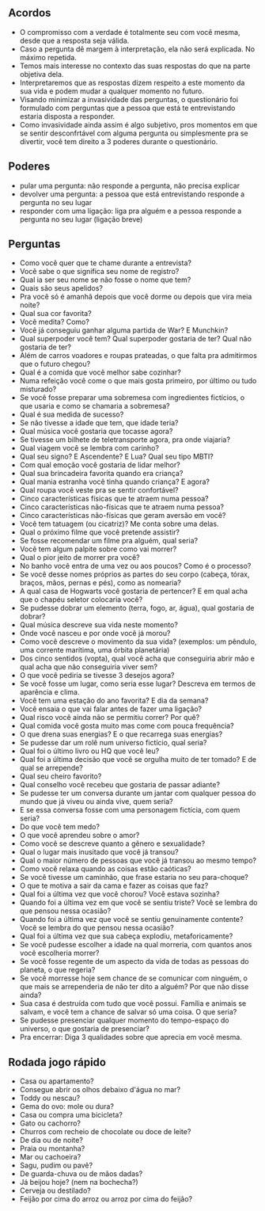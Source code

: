 ## Acordos

- O compromisso com a verdade é totalmente seu com você mesma, desde que a resposta seja válida.
- Caso a pergunta dê margem à interpretação, ela não será explicada. No máximo repetida.
- Temos mais interesse no contexto das suas respostas do que na parte objetiva dela.
- Interpretaremos que as respostas dizem respeito a este momento da sua vida e podem mudar a qualquer momento no futuro.
- Visando minimizar a invasividade das perguntas, o questionário foi formulado com perguntas que a pessoa que está te entrevistando estaria disposta a responder.
- Como invasividade ainda assim é algo subjetivo, pros momentos em que se sentir desconfrtável com alguma pergunta ou simplesmente pra se divertir, você tem direito a 3 poderes durante o questionário.

## Poderes

- pular uma pergunta: não responde a pergunta, não precisa explicar
- devolver uma pergunta: a pessoa que está entrevistando responde a pergunta no seu lugar
- responder com uma ligação: liga pra alguém e a pessoa responde a pergunta no seu lugar (ligação breve)

## Perguntas

- Como você quer que te chame durante a entrevista?
- Você sabe o que significa seu nome de registro?
- Qual ia ser seu nome se não fosse o nome que tem?
- Quais são seus apelidos?
- Pra você só é amanhã depois que você dorme ou depois que vira meia noite?
- Qual sua cor favorita?
- Você medita? Como?
- Você já conseguiu ganhar alguma partida de War? E Munchkin?
- Qual superpoder você tem? Qual superpoder gostaria de ter? Qual não gostaria de ter?
- Além de carros voadores e roupas prateadas, o que falta pra admitirmos que o futuro chegou?
- Qual é a comida que você melhor sabe cozinhar?
- Numa refeição você come o que mais gosta primeiro, por último ou tudo misturado?
- Se você fosse preparar uma sobremesa com ingredientes fictícios, o que usaria e como se chamaria a sobremesa?
- Qual é sua medida de sucesso?
- Se não tivesse a idade que tem, que idade teria?
- Qual música você gostaria que tocasse agora?
- Se tivesse um bilhete de teletransporte agora, pra onde viajaria?
- Qual viagem você se lembra com carinho?
- Qual seu signo? E Ascendente? E Lua? Qual seu tipo MBTI?
- Com qual emoção você gostaria de lidar melhor?
- Qual sua brincadeira favorita quando era criança?
- Qual mania estranha você tinha quando criança? E agora?
- Qual roupa você veste pra se sentir confortável?
- Cinco características físicas que te atraem numa pessoa?
- Cinco características não-físicas que te atraem numa pessoa?
- Cinco características não-físicas que geram aversão em você?
- Você tem tatuagem (ou cicatriz)? Me conta sobre uma delas.
- Qual o próximo filme que você pretende assistir?
- Se fosse recomendar um filme pra alguém, qual seria?
- Você tem algum palpite sobre como vai morrer?
- Qual o pior jeito de morrer pra você?
- No banho você entra de uma vez ou aos poucos? Como é o processo?
- Se você desse nomes próprios as partes do seu corpo (cabeça, tórax, braços, mãos, pernas e pés), como as nomearia?
- A qual casa de Hogwarts você gostaria de pertencer? E em qual acha que o chapéu seletor colocaria você?
- Se pudesse dobrar um elemento (terra, fogo, ar, água), qual gostaria de dobrar?
- Qual música descreve sua vida neste momento?
- Onde você nasceu e por onde você já morou?
- Como você descreve o movimento da sua vida? (exemplos: um pêndulo, uma corrente marítima, uma órbita planetária)
- Dos cinco sentidos (vopta), qual você acha que conseguiria abrir mão e qual acha que não conseguiria viver sem?
- O que você pediria se tivesse 3 desejos agora?
- Se você fosse um lugar, como seria esse lugar? Descreva em termos de aparência e clima.
- Você tem uma estação do ano favorita? E dia da semana?
- Você ensaia o que vai falar antes de fazer uma ligação?
- Qual risco você ainda não se permitiu correr? Por quê?
- Qual comida você gosta muito mas come com pouca frequência?
- O que drena suas energias? E o que recarrega suas energias?
- Se pudesse dar um rolê num universo fictício, qual seria?
- Qual foi o último livro ou HQ que você leu?
- Qual foi a última decisão que você se orgulha muito de ter tomado? E de qual se arrepende?
- Qual seu cheiro favorito?
- Qual conselho você recebeu que gostaria de passar adiante?
- Se pudesse ter um conversa durante um jantar com qualquer pessoa do mundo que já viveu ou ainda vive, quem seria?
- E se essa conversa fosse com uma personagem fictícia, com quem seria?
- Do que você tem medo?
- O que você aprendeu sobre o amor?
- Como você se descreve quanto a gênero e sexualidade?
- Qual o lugar mais inusitado que você já transou?
- Qual o maior número de pessoas que você já transou ao mesmo tempo?
- Como você relaxa quando as coisas estão caóticas?
- Se você tivesse um caminhão, que frase estaria no seu para-choque?
- O que te motiva a sair da cama e fazer as coisas que faz?
- Qual foi a última vez que você chorou? Você estava sozinha?
- Quando foi a última vez em que você se sentiu triste? Você se lembra do que pensou nessa ocasião?
- Quando foi a última vez que você se sentiu genuinamente contente? Você se lembra do que pensou nessa ocasião?
- Qual foi a última vez que sua cabeça explodiu, metaforicamente?
- Se você pudesse escolher a idade na qual morreria, com quantos anos você escolheria morrer?
- Se você fosse regente de um aspecto da vida de todas as pessoas do planeta, o que regeria?
- Se você morresse hoje sem chance de se comunicar com ninguém, o que mais se arrependeria de não ter dito a alguém? Por que não disse ainda?
- Sua casa é destruída com tudo que você possui. Família e animais se salvam, e você tem a chance de salvar só uma coisa. O que seria?
- Se pudesse presenciar qualquer momento do tempo-espaço do universo, o que gostaria de presenciar?
- Pra encerrar: Diga 3 qualidades sobre que aprecia em você mesma.

## Rodada jogo rápido

- Casa ou apartamento?
- Consegue abrir os olhos debaixo d'água no mar?
- Toddy ou nescau?
- Gema do ovo: mole ou dura?
- Casa ou compra uma bicicleta?
- Gato ou cachorro?
- Churros com recheio de chocolate ou doce de leite?
- De dia ou de noite?
- Praia ou montanha?
- Mar ou cachoeira?
- Sagu, pudim ou pavê?
- De guarda-chuva ou de mãos dadas?
- Já beijou hoje? (nem na bochecha?)
- Cerveja ou destilado?
- Feijão por cima do arroz ou arroz por cima do feijão?
